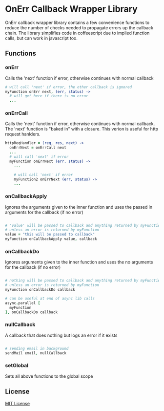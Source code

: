 # OnErr Callback Wrapper Library

OnErr callback wrapper library contains a few convenience functions to reduce the number of checks needed to propagate errors up the callback chain.  The library simplifies code in coffeescript due to implied function calls, but can work in javascript too.

## Functions

### onErr

Calls the 'next' function if error, otherwise continues with normal callback

```coffeescript
# will call 'next' if error, the other callback is ignored
myFunction onErr next, (err, status) ->
  # will get here if there is no error
  ...
```

### onErrCall

Calls the 'next' function if error, otherwise continues with normal callback.  The 'next' function is "baked in" with a closure. This verion is useful for http request hanlders.

```coffeescript
httpReqHandler = (req, res, next) ->
  onErrNext = onErrCall next
  ...
  # will call 'next' if error
  myFunction onErrNext (err, status) ->
    ...

    # will call 'next' if error
    myFunction2 onErrNext (err, status) ->
    ...

```

### onCallbackApply

Ignores the arguments given to the inner function and uses the passed in arguments for the callback (if no error)

```coffeescript

# 'value' will be passed to callback and anything returned by myFunction will be dropped
# unless an error is returned by myFunction
value = "this will be passed to callback"
myFunction onCallbackApply value, callback

```

### onCallbackDo

Ignores arguments given to the inner function and uses the no arguments for the callback (if no error)

```coffeescript

# nothing will be passed to callback and anything returned by myFunction will be dropped
# unless an error is returned by myFunction
myFunction onCallbackDo callback

# can be useful at end of async lib calls
async.parallel [
  myFunction
], onCallbackDo callback

```

### nullCallback

A callback that does nothing but logs an error if it exists

```coffeescript

# sending email in background
sendMail email, nullCallback

```

### setGlobal

Sets all above functions to the global scope

## License

[MIT License](http://en.wikipedia.org/wiki/MIT_License)